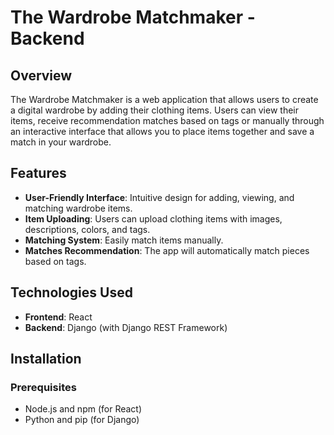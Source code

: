 # The Wardrobe Matchmaker - Backend

## Overview

The Wardrobe Matchmaker is a web application that allows users to create a digital wardrobe by adding their clothing items. 
Users can view their items, receive recommendation matches based on tags or manually through an interactive interface that allows you to place items together and save a match in your wardrobe.

## Features

- **User-Friendly Interface**: Intuitive design for adding, viewing, and matching wardrobe items.
- **Item Uploading**: Users can upload clothing items with images, descriptions, colors, and tags.
- **Matching System**: Easily match items manually.
- **Matches Recommendation**: The app will automatically match pieces based on tags.

## Technologies Used

- **Frontend**: React
- **Backend**: Django (with Django REST Framework)

## Installation

### Prerequisites

- Node.js and npm (for React)
- Python and pip (for Django)


